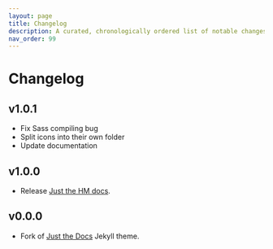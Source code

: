 ```yaml
---
layout: page
title: Changelog
description: A curated, chronologically ordered list of notable changes for each version of the project.
nav_order: 99
---
```


# Changelog

## v1.0.1

- Fix Sass compiling bug
- Split icons into their own folder
- Update documentation

## v1.0.0

- Release [Just the HM docs](https://github.com/humanmade/just-the-hm-docs/pull/1).

## v0.0.0

- Fork of [Just the Docs](https://github.com/just-the-docs/just-the-docs) Jekyll theme.
